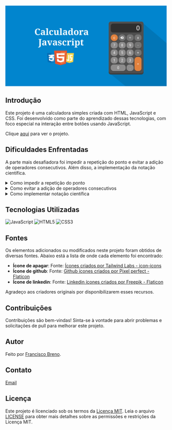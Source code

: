 ![Calculadora JavaScript](./imagens/Calculadora-JavaScript.png)

## Introdução

Este projeto é uma calculadora simples criada com HTML, JavaScript e CSS. Foi desenvolvido como parte do aprendizado dessas tecnologias, com foco especial na interação entre botões usando JavaScript.

Clique [aqui](https://brenolira01.github.io/Calculadora-Javascript/) para ver o projeto.

## Dificuldades Enfrentadas

A parte mais desafiadora foi impedir a repetição do ponto e evitar a adição de operadores consecutivos. Além disso, a implementação da notação científica.

<details>
  <summary>Como impedir a repetição do ponto</summary>
  
## Como impedir a repetição do ponto

Primeiro precisamos checar se já existe ponto na tela. Pra isso, vamos utilizar o método `includes()`.

Exemplo:

```javascript
tela.value.includes(".")
```

Em seguida vamos usar uma estrutura de controle `if` e `else`.

Exemplo:

```javascript
if (tela.value.includes(".")) {
    return; 
  } else {
    tela.value += ponto.innerText;
  }
```
O `return` serve para encerrar a execução da função, impedindo a inserção do ponto. E o ``else`` é pra caso o contrário o código segue normalmente.

Código completo:

```javascript
tela.value.includes(".")

if (tela.value.includes(".")) {
    return; 
  } else {
    tela.value += ponto.innerText;
  }
```
</details>

<details>

  <summary>Como evitar a adição de operadores consecutivos</summary>
  
## Como evitar a adição de operadores consecutivos

Pra isso vamos obter o último caractere da tela utilizando o método `slice()`.

```javascript
// Obtêm o último caractere.
let ultimoCaractere = tela.value.slice(-1);
```

 Em seguida, usamos o método `includes()` para verificar se ele é um operador.

```javascript
// verifica se ele é um operador.
let substituirOperador = "+-x÷".includes(ultimoCaractere);
```

Agora que temos o último caractere e sabemos se ele é um operador vamos usar a estrutura de controle`if` e `else` para permitir a substituição caso necessário.

Exemplo:

```javascript
if (substituirOperador) {
      tela.value = tela.value.slice(0, -1) + botao.innerText;
    } else {
      tela.value += botao.innerText;
    }
```
O trecho ``.slice(0, -1)`` seleciona todos os caracteres da String, exceto o último. É como se estivéssemos apagando o último caractere da tela. Em seguida o ``+ botao.innerText`` coloca um novo.

O ``else`` é pra caso o contrário o código segue normalmente.

Código completo:

```javascript
let ultimoCaractere = tela.value.slice(-1);

let substituirOperador = "+-x÷".includes(ultimoCaractere);

if (substituirOperador) {
      tela.value = tela.value.slice(0, -1) + botao.innerText;
    } else {
      tela.value += botao.innerText;
    }
```

</details>

<details>

  <summary>Como implementar notação científica</summary>
  
## Como implementar notação científica

<span style="color: lightblue;"></span>
Para aplicarmos a notação científica, é necessário definir um limite de tamanho para o resultado.

por exemplo:

Fazendo o calculo 9,6 x 3 = 28.799999999999997, temos o resultado de ``18 caracteres``. Para que o resultado não seja tão grande podemos usar uma estrutura de controle como `if` e `else`.

Vamos colocar um limite de ``10 caracteres``, quando ele for ultrapassado, sera feita a notação científica.

Mas antes precisamos converter o resultado do calculo para string para obtermos o seu tamanho utilizando `.toString()`. Assim podemos saber quantos caracteres tem o resultado.

Exemplo:

```javascript
let resultadoString = resultado.toString();
```

Agora vamos definir um limite de **10 caracteres**. Também utilizaremos o método `toFixed()` para formatar o resultado em uma casa decimal.

Exemplo:

```javascript
if (resultadoString.length > 10) {
      resultado = resultado.toFixed(1);
    }
```

Com isso, temos 9,6 x 3 = **28.8**

</details>

## Tecnologias Utilizadas

![JavaScript](https://img.shields.io/badge/javascript-%23323330.svg?style=for-the-badge&logo=javascript&logoColor=%23F7DF1E) ![HTML5](https://img.shields.io/badge/html5-%23E34F26.svg?style=for-the-badge&logo=html5&logoColor=white) ![CSS3](https://img.shields.io/badge/css3-%231572B6.svg?style=for-the-badge&logo=css3&logoColor=white)

## Fontes

Os elementos adicionados ou modificados neste projeto foram obtidos de diversas fontes. Abaixo está a lista de onde cada elemento foi encontrado:

- **Ícone de apagar**: Fonte: <a href="https://icon-icons.com/pt/icone/retrocesso/152694" title="retrocesso ícones">Ícones criados por Tailwind Labs - icon-icons</a>
- **Ícone de github**: Fonte: <a href="https://www.flaticon.com/br/icones-gratis/github" title="github ícones">Github ícones criados por Pixel perfect - Flaticon</a>
- **Ícone de linkedin**: Fonte: <a href="https://www.flaticon.com/br/icones-gratis/linkedin" title="linkedin ícones">Linkedin ícones criados por Freepik - Flaticon</a>

Agradeço aos criadores originais por disponibilizarem esses recursos.

## Contribuições

Contribuições são bem-vindas! Sinta-se à vontade para abrir problemas e solicitações de pull para melhorar este projeto.

## Autor

Feito por [Francisco Breno](https://www.linkedin.com/in/breno-lira-perfil).

## Contato

[Email](mailto:franciscobrenolira@gmail.com)

## Licença

Este projeto é licenciado sob os termos da [Licença MIT](/LICENSE.txt).
Leia o arquivo [LICENSE](/LICENSE.txt) para obter mais detalhes sobre as permissões e restrições da Licença MIT.
